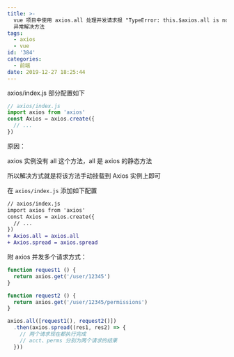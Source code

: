 ```yaml
---
title: >-
  vue 项目中使用 axios.all 处理并发请求报 "TypeError: this.$axios.all is not a function"
  异常解决方法
tags:
  - axios
  - vue
id: '384'
categories:
  - 前端
date: 2019-12-27 18:25:44
---
```


axios/index.js 部分配置如下

```js
// axios/index.js
import axios from 'axios'
const Axios = axios.create({
  // ...
})
```

原因：

axios 实例没有 all 这个方法，all 是 axios 的静态方法

所以解决方式就是将该方法手动挂载到 Axios 实例上即可


在 `axios/index.js` 添加如下配置

```diff
// axios/index.js
import axios from 'axios'
const Axios = axios.create({
  // ...
})
+ Axios.all = axios.all
+ Axios.spread = axios.spread
```


附 axios 并发多个请求方式：

```js
function request1 () {
  return axios.get('/user/12345')
}

function request2 () {
  return axios.get('/user/12345/permissions')
}

axios.all([request1(), request2()])
  .then(axios.spread((res1, res2) => {
    // 两个请求现在都执行完成
    // acct、perms 分别为两个请求的结果
  }))
```
